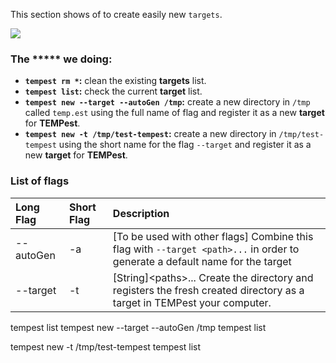 This section shows of to create easily new ``targets``.

<a href="https://asciinema.org/a/bSMNAQieFKVbU4xXYARen1zbJ" target="_blank"><img src="https://asciinema.org/a/bSMNAQieFKVbU4xXYARen1zbJ.png" /></a>

### [](#head-add-1)The \*\*\*\*\* we doing:
* **``tempest rm *``:** clean the existing **targets** list.  
* **``tempest list``:** check the current **target** list.  
* **``tempest new --target --autoGen /tmp``:** create a new directory in ``/tmp`` called ``temp.est`` using the full name of flag and register it as a new **target** for **TEMPest**.  
* **``tempest new -t /tmp/test-tempest``:** create a new directory in ``/tmp/test-tempest`` using the short name for the flag ``--target`` and register it as a new **target** for **TEMPest**.  

### [](#head-new-2)List of flags

| Long Flag       | Short Flag  | Description                                                                                              |
|:----------------|:------------|:---------------------------------------------------------------------------------------------------------|
| \-\-autoGen     | -a          | [To be used with other flags] Combine this flag with ``--target <path>...`` in order to generate a default name for the target   |
| \-\-target      | -t          | [String]&lt;paths&gt;... Create the directory and registers the fresh created directory as a target in TEMPest your computer.    |


<!-- ### [](#head-new-3)Explanations

| Example command                      | Description                                                                                       |
|:-------------------------------------|:--------------------------------------------------------------------------------------------------|
| **``tempest rm``**                   | remove the current directory from the target list                                                 |
| **``tempest rm 0``**                 | remove the target with index 0 from the target list                                               |
| **``tempest rm 1-3``**               | remove the targets with the index 1, 2 and 3                                                      |
| **``tempest rm *``**                 | remove all the targets                                                                            |
| **``tempest rm /tmp``**              | remove the target for the path: ``/tmp``                                                          |
| **``tempest rm 1-3 -o``**            | remove the targets for the matching directories to the indexes 1, 2 and 3                         |
| **``tempest rm 1-3 --origin``**      | same effect of using ``-o``                                                                       | -->


tempest list
tempest new --target --autoGen /tmp
tempest list

tempest new -t /tmp/test-tempest
tempest list

<!-- https://asciinema.org/a/bSMNAQieFKVbU4xXYARen1zbJ -->